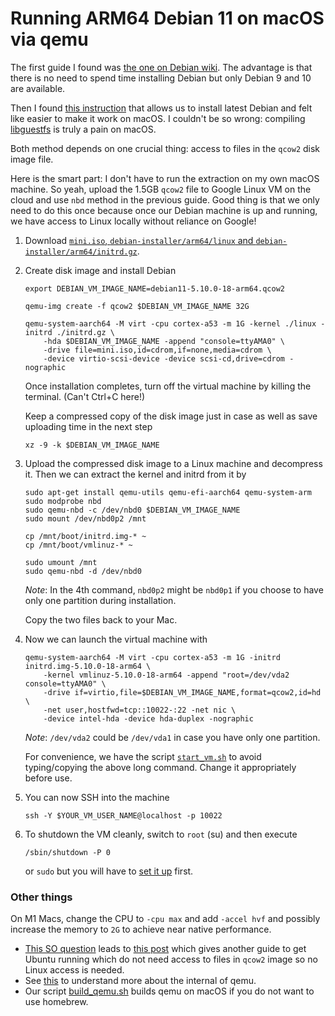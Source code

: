 # Running ARM64 Debian 11 on macOS via qemu

The first guide I found was [the one on Debian wiki](https://wiki.debian.org/Arm64Qemu).
The advantage is that there is no need to spend time installing Debian but only Debian 9 and 10 are available.

Then I found [this instruction](http://phwl.org/2022/qemu-aarch64-debian/) that allows us to install latest Debian and felt like easier to make it work on macOS.
I couldn't be so wrong: compiling [libguestfs](https://libguestfs.org/) is truly a pain on macOS.

Both method depends on one crucial thing: access to files in the `qcow2` disk image file.

Here is the smart part: I don't have to run the extraction on my own macOS machine.
So yeah, upload the 1.5GB `qcow2` file to Google Linux VM on the cloud and use `nbd` method in the previous guide.
Good thing is that we only need to do this once because once our Debian machine is up and running, we have access to Linux locally without reliance on Google!

 1. Download [`mini.iso`, `debian-installer/arm64/linux` and `debian-installer/arm64/initrd.gz`](https://deb.debian.org/debian/dists/bullseye/main/installer-arm64/current/images/netboot/).

 2. Create disk image and install Debian
    ```shell
    export DEBIAN_VM_IMAGE_NAME=debian11-5.10.0-18-arm64.qcow2

    qemu-img create -f qcow2 $DEBIAN_VM_IMAGE_NAME 32G

    qemu-system-aarch64 -M virt -cpu cortex-a53 -m 1G -kernel ./linux -initrd ./initrd.gz \
        -hda $DEBIAN_VM_IMAGE_NAME -append "console=ttyAMA0" \
        -drive file=mini.iso,id=cdrom,if=none,media=cdrom \
        -device virtio-scsi-device -device scsi-cd,drive=cdrom -nographic
    ```

    Once installation completes, turn off the virtual machine by killing the terminal. (Can't Ctrl+C here!)

    Keep a compressed copy of the disk image just in case as well as save uploading time in the next step
    ```shell
    xz -9 -k $DEBIAN_VM_IMAGE_NAME
    ```

 3. Upload the compressed disk image to a Linux machine and decompress it. Then we can extract the kernel and initrd from it by
    ```shell
    sudo apt-get install qemu-utils qemu-efi-aarch64 qemu-system-arm
    sudo modprobe nbd
    sudo qemu-nbd -c /dev/nbd0 $DEBIAN_VM_IMAGE_NAME
    sudo mount /dev/nbd0p2 /mnt

    cp /mnt/boot/initrd.img-* ~
    cp /mnt/boot/vmlinuz-* ~

    sudo umount /mnt
    sudo qemu-nbd -d /dev/nbd0
    ```
    _Note_: In the 4th command, `nbd0p2` might be `nbd0p1` if you choose to have only one partition during installation.

    Copy the two files back to your Mac.

 4. Now we can launch the virtual machine with
    ```shell
    qemu-system-aarch64 -M virt -cpu cortex-a53 -m 1G -initrd initrd.img-5.10.0-18-arm64 \
        -kernel vmlinuz-5.10.0-18-arm64 -append "root=/dev/vda2 console=ttyAMA0" \
        -drive if=virtio,file=$DEBIAN_VM_IMAGE_NAME,format=qcow2,id=hd \
        -net user,hostfwd=tcp::10022-:22 -net nic \
        -device intel-hda -device hda-duplex -nographic
    ```
    _Note_: `/dev/vda2` could be `/dev/vda1` in case you have only one partition.

    For convenience, we have the script [`start_vm.sh`](start_vm.sh) to avoid typing/copying the above long command.
    Change it appropriately before use.

 5. You can now SSH into the machine
    ```shell
    ssh -Y $YOUR_VM_USER_NAME@localhost -p 10022
    ```

 6. To shutdown the VM cleanly, switch to `root` (su) and then execute
    ```shell
    /sbin/shutdown -P 0
    ```
    or `sudo` but you will have to [set it up](https://linuxize.com/post/how-to-add-user-to-sudoers-in-debian/) first.

### Other things

On M1 Macs, change the CPU to `-cpu max` and add `-accel hvf` and possibly increase the memory to `2G` to achieve near native performance.

  * [This SO question](https://stackoverflow.com/questions/66819049/qemu-system-aarch64-accel-hvf-invalid-accelerator-hvf) leads to [this post](https://www.sevarg.net/2021/01/09/arm-mac-mini-and-boinc/) which gives another guide to get Ubuntu running which do not need access to files in `qcow2` image so no Linux access is needed.
  * See [this](https://airbus-seclab.github.io/qemu_blog/) to understand more about the internal of qemu.
  * Our script [build_qemu.sh](build_qemu.sh) builds qemu on macOS if you do not want to use homebrew.
